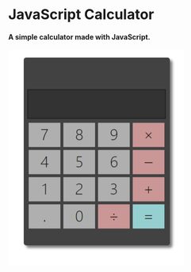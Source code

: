 # JavaScript Calculator

#### A simple calculator made with JavaScript.

![Calculator-Image](https://github.com/matheuscristian/JavaScript-Calculator/blob/main/Assets/Calculator-Image.png)